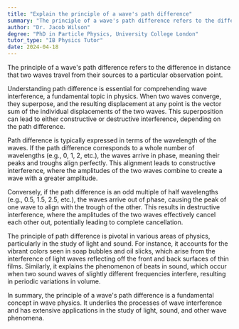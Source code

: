 ```yaml
---
title: "Explain the principle of a wave's path difference"
summary: "The principle of a wave's path difference refers to the difference in distance travelled by two waves from their sources to a particular point."
author: "Dr. Jacob Wilson"
degree: "PhD in Particle Physics, University College London"
tutor_type: "IB Physics Tutor"
date: 2024-04-18
---
```


The principle of a wave's path difference refers to the difference in distance that two waves travel from their sources to a particular observation point.

Understanding path difference is essential for comprehending wave interference, a fundamental topic in physics. When two waves converge, they superpose, and the resulting displacement at any point is the vector sum of the individual displacements of the two waves. This superposition can lead to either constructive or destructive interference, depending on the path difference.

Path difference is typically expressed in terms of the wavelength of the waves. If the path difference corresponds to a whole number of wavelengths (e.g., $0$, $1$, $2$, etc.), the waves arrive in phase, meaning their peaks and troughs align perfectly. This alignment leads to constructive interference, where the amplitudes of the two waves combine to create a wave with a greater amplitude.

Conversely, if the path difference is an odd multiple of half wavelengths (e.g., $0.5$, $1.5$, $2.5$, etc.), the waves arrive out of phase, causing the peak of one wave to align with the trough of the other. This results in destructive interference, where the amplitudes of the two waves effectively cancel each other out, potentially leading to complete cancellation.

The principle of path difference is pivotal in various areas of physics, particularly in the study of light and sound. For instance, it accounts for the vibrant colors seen in soap bubbles and oil slicks, which arise from the interference of light waves reflecting off the front and back surfaces of thin films. Similarly, it explains the phenomenon of beats in sound, which occur when two sound waves of slightly different frequencies interfere, resulting in periodic variations in volume.

In summary, the principle of a wave's path difference is a fundamental concept in wave physics. It underlies the processes of wave interference and has extensive applications in the study of light, sound, and other wave phenomena.
    